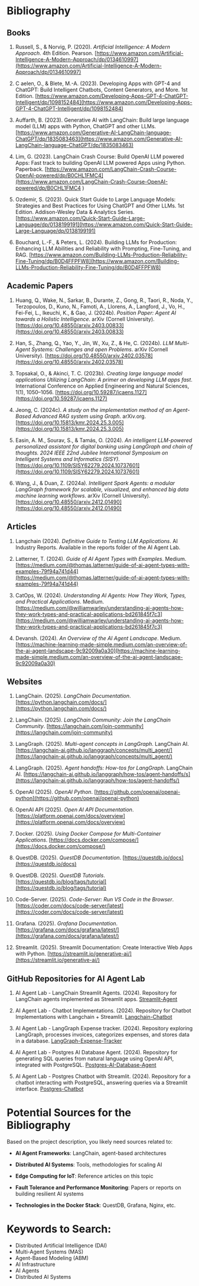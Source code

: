 # Bibliography

## Books
1. Russell, S., & Norvig, P. (2020). *Artificial Intelligence: A Modern Approach*. 4th Edition. Pearson.
[https://www.amazon.com/Artificial-Intelligence-A-Modern-Approach/dp/0134610997](https://www.amazon.com/Artificial-Intelligence-A-Modern-Approach/dp/0134610997)

2. C aelen, O., & Blete, M.-A. (2023). Developing Apps with GPT-4 and ChatGPT: Build Intelligent Chatbots, Content Generators, and More. 1st Edition. [https://www.amazon.com/Developing-Apps-GPT-4-ChatGPT-Intelligent/dp/1098152484](https://www.amazon.com/Developing-Apps-GPT-4-ChatGPT-Intelligent/dp/1098152484)

3. Auffarth, B. (2023). Generative AI with LangChain: Build large language model (LLM) apps with Python, ChatGPT and other LLMs. [https://www.amazon.com/Generative-AI-LangChain-language-ChatGPT/dp/1835083463](https://www.amazon.com/Generative-AI-LangChain-language-ChatGPT/dp/1835083463)
 
4. Lim, G. (2023). LangChain Crash Course: Build OpenAI LLM powered Apps: Fast track to building OpenAI LLM powered Apps using Python. Paperback. [https://www.amazon.com/LangChain-Crash-Course-OpenAI-powered/dp/B0CHL1FMC4](https://www.amazon.com/LangChain-Crash-Course-OpenAI-powered/dp/B0CHL1FMC4
)

5. Ozdemir, S. (2023). Quick Start Guide to Large Language Models: Strategies and Best Practices for Using ChatGPT and Other LLMs. 1st Edition. Addison-Wesley Data & Analytics Series. [https://www.amazon.com/Quick-Start-Guide-Large-Language/dp/0138199191](https://www.amazon.com/Quick-Start-Guide-Large-Language/dp/0138199191)

6. Bouchard, L.-F., & Peters, L. (2024). Building LLMs for Production: Enhancing LLM Abilities and Reliability with Prompting, Fine-Tuning, and RAG. [https://www.amazon.com/Building-LLMs-Production-Reliability-Fine-Tuning/dp/B0D4FFPFW8](https://www.amazon.com/Building-LLMs-Production-Reliability-Fine-Tuning/dp/B0D4FFPFW8)


## Academic Papers
1. Huang, Q., Wake, N., Sarkar, B., Durante, Z., Gong, R., Taori, R., Noda, Y., Terzopoulos, D., Kuno, N., Famoti, A., Llorens, A., Langford, J., Vo, H., Fei-Fei, L., Ikeuchi, K., & Gao, J. (2024b). *Position Paper: Agent AI towards a Holistic Intelligence*. arXiv (Cornell University). [https://doi.org/10.48550/arxiv.2403.00833](https://doi.org/10.48550/arxiv.2403.00833)

2. Han, S., Zhang, Q., Yao, Y., Jin, W., Xu, Z., & He, C. (2024b). *LLM Multi-Agent Systems: Challenges and open Problems*. arXiv (Cornell University). [https://doi.org/10.48550/arxiv.2402.03578](https://doi.org/10.48550/arxiv.2402.03578)

3. Topsakal, O., & Akinci, T. C. (2023b). *Creating large language model applications Utilizing LangChain: A primer on developing LLM apps fast*. International Conference on Applied Engineering and Natural Sciences, 1(1), 1050–1056. [https://doi.org/10.59287/icaens.1127](https://doi.org/10.59287/icaens.1127)

4. Jeong, C. (2024c). *A study on the implementation method of an Agent-Based Advanced RAG system using Graph*. arXiv.org. [https://doi.org/10.15813/kmr.2024.25.3.005](https://doi.org/10.15813/kmr.2024.25.3.005)

5. Easin, A. M., Sourav, S., & Tamás, O. (2024). *An intelligent LLM-powered personalized assistant for digital banking using LangGraph and chain of thoughts. 2024 IEEE 22nd Jubilee International Symposium on Intelligent Systems and Informatics (SISY)*. [https://doi.org/10.1109/SISY62279.2024.10737601](https://doi.org/10.1109/SISY62279.2024.10737601)

6. Wang, J., & Duan, Z. (2024a). *Intelligent Spark Agents: a modular LangGraph framework for scalable, visualized, and enhanced big data machine learning workflows*. arXiv (Cornell University). [https://doi.org/10.48550/arxiv.2412.01490](https://doi.org/10.48550/arxiv.2412.01490)


## Articles
1. Langchain (2024). *Definitive Guide to Testing LLM Applications*. AI Industry Reports. Available in the reports folder of the AI Agent Lab.

2. Latterner, T. (2024). *Guide of AI Agent Types with Examples*. Medium. [https://medium.com/@thomas.latterner/guide-of-ai-agent-types-with-examples-79f94a741d44](https://medium.com/@thomas.latterner/guide-of-ai-agent-types-with-examples-79f94a741d44)

3. CatOps, W. (2024). *Understanding AI Agents: How They Work, Types, and Practical Applications*. Medium. [https://medium.com/@williamwarley/understanding-ai-agents-how-they-work-types-and-practical-applications-bd261845f7c3](https://medium.com/@williamwarley/understanding-ai-agents-how-they-work-types-and-practical-applications-bd261845f7c3)

4. Devansh. (2024). *An Overview of the AI Agent Landscape*. Medium. [https://machine-learning-made-simple.medium.com/an-overview-of-the-ai-agent-landscape-9c92009a0a30](https://machine-learning-made-simple.medium.com/an-overview-of-the-ai-agent-landscape-9c92009a0a30)


## Websites
1. LangChain. (2025). *LangChain Documentation*. [https://python.langchain.com/docs/](https://python.langchain.com/docs/)

2. LangChain. (2025). *LangChain Community: Join the LangChain Community*. [https://langchain.com/join-community](https://langchain.com/join-community)

3. LangGraph. (2025). *Multi-agent concepts in LangGraph*. LangChain AI. [https://langchain-ai.github.io/langgraph/concepts/multi_agent/](https://langchain-ai.github.io/langgraph/concepts/multi_agent/)

4. LangGraph. (2025). *Agent handoffs: How-tos for LangGraph*. LangChain AI. [https://langchain-ai.github.io/langgraph/how-tos/agent-handoffs/s](https://langchain-ai.github.io/langgraph/how-tos/agent-handoffs/)

5. OpenAI (2025). *OpenAI Python*. [https://github.com/openai/openai-python](https://github.com/openai/openai-python)

6. OpenAI API (2025). *Open AI API Documentation*.[https://platform.openai.com/docs/overview](https://platform.openai.com/docs/overview)

7. Docker. (2025). *Using Docker Compose for Multi-Container Applications*. [https://docs.docker.com/compose/](https://docs.docker.com/compose/)

8. QuestDB. (2025). *QuestDB Documentation*. [https://questdb.io/docs](https://questdb.io/docs)

9. QuestDB. (2025). *QuestDB Tutorials*. [https://questdb.io/blog/tags/tutorial](https://questdb.io/blog/tags/tutorial)

10. Code-Server. (2025). *Code-Server: Run VS Code in the Browser*. [https://coder.com/docs/code-server/latest](https://coder.com/docs/code-server/latest)

11. Grafana. (2025). *Grafana Documentation*. [https://grafana.com/docs/grafana/latest/](https://grafana.com/docs/grafana/latest/)

12. Streamlit. (2025). Streamlit Documentation: Create Interactive Web Apps with Python. [https://streamlit.io/generative-ai/](https://streamlit.io/generative-ai/)


## GitHub Repositories for AI Agent Lab

1. AI Agent Lab - LangChain Streamlit Agents. (2024). Repository for LangChain agents implemented as Streamlit apps. [Streamlit-Agent](https://github.com/langchain-ai/streamlit-agent)

2. AI Agent Lab - Chatbot Implementations. (2024). Repository for Chatbot Implementations with Langchain + Streamlit. [Langchain-Chatbot](https://github.com/shashankdeshpande/langchain-chatbot)

3. AI Agent Lab - LangGraph Expense tracker. (2024). Repository exploring LangGraph, processes invoices, categorizes expenses, and stores data in a database. [LangGraph-Expense-Tracker](https://github.com/jwa91/LangGraph-Expense-Tracker)

4. AI Agent Lab - Postgres AI Database Agent. (2024). Repository for generating SQL queries from natural language using OpenAI API, integrated with PostgreSQL. [Postgres-AI-Database-Agent](https://github.com/roman-rimorin-vertex/postgres-ai-database-agent)

5. AI Agent Lab - Postgres Chatbot with Streamlit. (2024). Repository for a chatbot interacting with PostgreSQL, answering queries via a Streamlit interface. [Postgres-Chatbot](https://github.com/BlueBash/postgres-chatbot)


# Potential Sources for the Bibliography

Based on the project description, you likely need sources related to:

- **AI Agent Frameworks**: LangChain, agent-based architectures
  
- **Distributed AI Systems**: Tools, methodologies for scaling AI

- **Edge Computing for IoT**: Reference articles on this topic

- **Fault Tolerance and Performance Monitoring**: Papers or reports on building resilient AI systems

- **Technologies in the Docker Stack**: QuestDB, Grafana, Nginx, etc.


# Keywords to Search:

- Distributed Artificial Intelligence (DAI)
- Multi-Agent Systems (MAS)
- Agent-Based Modeling (ABM)
- AI Infrastructure
- AI Agents
- Distributed AI Systems